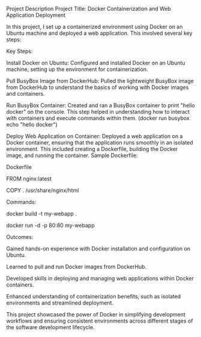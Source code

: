 Project Description
Project Title: Docker Containerization and Web Application Deployment

In this project, I set up a containerized environment using Docker on an Ubuntu machine and deployed a web application. This involved several key steps:

Key Steps:

Install Docker on Ubuntu:
Configured and installed Docker on an Ubuntu machine, setting up the environment for containerization.

Pull BusyBox Image from DockerHub:
Pulled the lightweight BusyBox image from DockerHub to understand the basics of working with Docker images and containers.

Run BusyBox Container:
Created and ran a BusyBox container to print "hello docker" on the console. This step helped in understanding how to interact with containers and execute commands within them.
(docker run busybox echo "hello docker")

Deploy Web Application on Container:
Deployed a web application on a Docker container, ensuring that the application runs smoothly in an isolated environment. This included creating a Dockerfile, building the Docker image, and running the container.
Sample Dockerfile:

Dockerfile

FROM nginx:latest

COPY . /usr/share/nginx/html

Commands:

docker build -t my-webapp .

docker run -d -p 80:80 my-webapp


Outcomes:

Gained hands-on experience with Docker installation and configuration on Ubuntu.

Learned to pull and run Docker images from DockerHub.

Developed skills in deploying and managing web applications within Docker containers.

Enhanced understanding of containerization benefits, such as isolated environments and streamlined deployment.

This project showcased the power of Docker in simplifying development workflows and ensuring consistent environments across different stages of the software development lifecycle.
